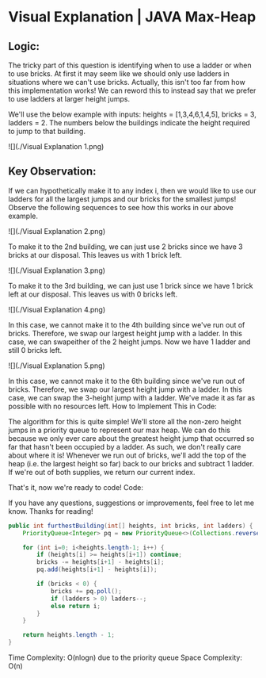 # Visual Explanation | JAVA Max-Heap

## Logic:

The tricky part of this question is identifying when to use a ladder or when to use bricks. At first it may seem like we should only use ladders in situations where we can't use bricks. Actually, this isn't too far from how this implementation works! We can reword this to instead say that we prefer to use ladders at larger height jumps.

We'll use the below example with inputs: heights = [1,3,4,6,1,4,5], bricks = 3, ladders = 2. The numbers below the buildings indicate the height required to jump to that building.

![](./Visual Explanation 1.png)

## Key Observation:

If we can hypothetically make it to any index i, then we would like to use our ladders for all the largest jumps and our bricks for the smallest jumps! Observe the following sequences to see how this works in our above example.

![](./Visual Explanation 2.png)

To make it to the 2nd building, we can just use 2 bricks since we have 3 bricks at our disposal. This leaves us with 1 brick left.

![](./Visual Explanation 3.png)

To make it to the 3rd building, we can just use 1 brick since we have 1 brick left at our disposal. This leaves us with 0 bricks left.

![](./Visual Explanation 4.png)

In this case, we cannot make it to the 4th building since we've run out of bricks. Therefore, we swap our largest height jump with a ladder. In this case, we can swapeither of the 2 height jumps. Now we have 1 ladder and still 0 bricks left.

![](./Visual Explanation 5.png)

In this case, we cannot make it to the 6th building since we've run out of bricks. Therefore, we swap our largest height jump with a ladder. In this case, we can swap the 3-height jump with a ladder. We've made it as far as possible with no resources left.
How to Implement This in Code:

The algorithm for this is quite simple! We'll store all the non-zero height jumps in a priority queue to represent our max heap. We can do this because we only ever care about the greatest height jump that occurred so far that hasn't been occupied by a ladder. As such, we don't really care about where it is!
Whenever we run out of bricks, we'll add the top of the heap (i.e. the largest height so far) back to our bricks and subtract 1 ladder. If we're out of both supplies, we return our current index.

That's it, now we're ready to code!
Code:

If you have any questions, suggestions or improvements, feel free to let me know. Thanks for reading!

```Java
public int furthestBuilding(int[] heights, int bricks, int ladders) {
	PriorityQueue<Integer> pq = new PriorityQueue<>(Collections.reverseOrder());

	for (int i=0; i<heights.length-1; i++) {
		if (heights[i] >= heights[i+1]) continue;
		bricks -= heights[i+1] - heights[i];
		pq.add(heights[i+1] - heights[i]);

		if (bricks < 0) {
			bricks += pq.poll();
			if (ladders > 0) ladders--;
			else return i;
		}
	}

	return heights.length - 1;
}
```

Time Complexity: O(nlogn) due to the priority queue
Space Complexity: O(n)

